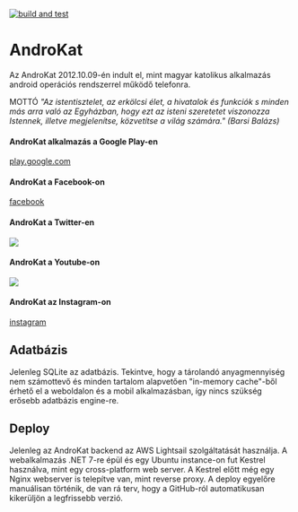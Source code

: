 [![build and test](https://github.com/agu5a/androkat/actions/workflows/dotnet.yml/badge.svg)](https://github.com/agu5a/androkat/actions/workflows/dotnet.yml)

# AndroKat

Az AndroKat 2012.10.09-én indult el, mint magyar katolikus alkalmazás android operációs rendszerrel működő telefonra.

MOTTÓ
*"Az istentisztelet, az erkölcsi élet, a hivatalok és funkciók s minden más arra való az Egyházban, hogy ezt az isteni szeretetet viszonozza Istennek, illetve megjelenítse, közvetítse a világ számára." (Barsi Balázs)*

#### AndroKat alkalmazás a Google Play-en
[play.google.com](https://play.google.com/store/apps/details?id=hu.AndroKat)

#### AndroKat a Facebook-on
[facebook](https://www.facebook.com/androkat)

#### AndroKat a Twitter-en
[![](https://img.shields.io/twitter/follow/AndroKat?style=social)](https://twitter.com/AndroKat)

#### AndroKat a Youtube-on
[![](https://img.shields.io/youtube/channel/views/UCF3mEbdkhZwjQE8reJHm4sg?style=social)](https://www.youtube.com/@androkat3634)

#### AndroKat az Instagram-on
[instagram](https://www.instagram.com/androkat_app)

## Adatbázis
Jelenleg SQLite az adatbázis. Tekintve, hogy a tárolandó anyagmennyiség nem számottevő és minden tartalom alapvetően "in-memory cache"-ből érhető el a weboldalon és a mobil alkalmazásban, így nincs szükség erősebb adatbázis engine-re.

## Deploy
Jelenleg az AndroKat backend az AWS Lightsail szolgáltatását használja. A webalkalmazás .NET 7-re épül és egy Ubuntu instance-on fut Kestrel használva, mint egy cross-platform web server.
A Kestrel előtt még egy Nginx webserver is telepítve van, mint reverse proxy.
A deploy egyelőre manuálisan történik, de van rá terv, hogy a GitHub-ról automatikusan kikerüljön a legfrissebb verzió.


